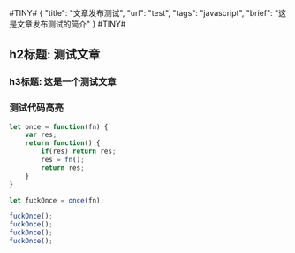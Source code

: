 #TINY#
{
    "title": "文章发布测试",
    "url": "test",
    "tags": "javascript",
    "brief": "这是文章发布测试的简介"
}
#TINY#

## h2标题: 测试文章

### h3标题: 这是一个测试文章

### 测试代码高亮

```javascript
let once = function(fn) {
    var res;
    return function() {
        if(res) return res;
        res = fn();
        return res;
    }
}

let fuckOnce = once(fn);

fuckOnce();
fuckOnce();
fuckOnce();
fuckOnce();
```